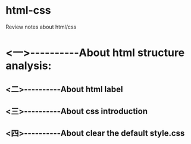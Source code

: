 # html-css
Review notes about html/css

<h1><一>----------About html structure analysis:</h1>
<h2><二>----------About html label</h2>
<h2><三>----------About css introduction</h2>
<h2><四>----------About clear the default style.css</h2>
